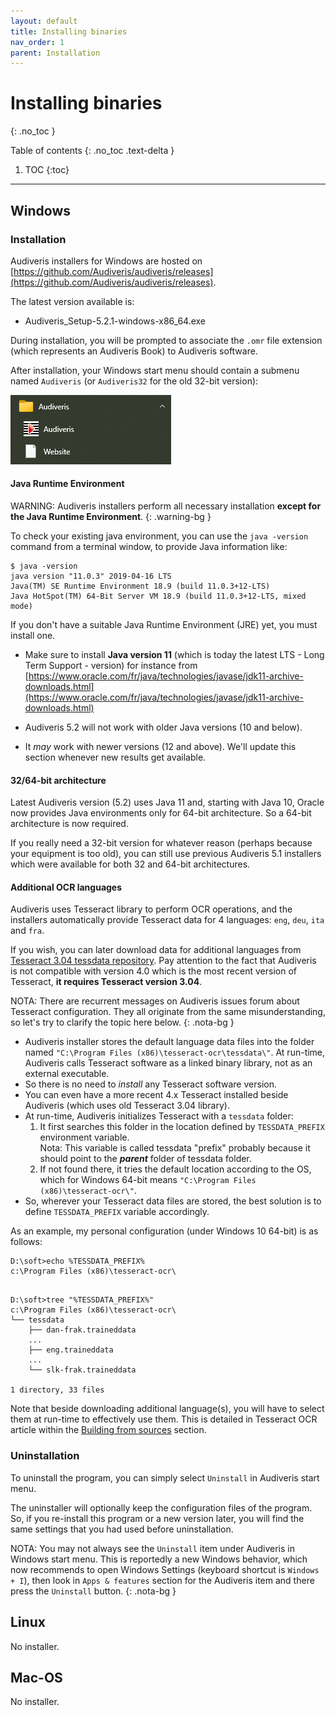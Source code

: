 ```yaml
---
layout: default
title: Installing binaries
nav_order: 1
parent: Installation
---
```

# Installing binaries
{: .no_toc }

Table of contents
{: .no_toc .text-delta }
1. TOC
{:toc}
---

## Windows

### Installation

Audiveris installers for Windows are hosted on
[https://github.com/Audiveris/audiveris/releases](https://github.com/Audiveris/audiveris/releases).

The latest version available is:
* Audiveris_Setup-5.2.1-windows-x86_64.exe

During installation, you will be prompted to associate the `.omr` file extension
(which represents an Audiveris Book) to Audiveris software.

After installation, your Windows start menu should contain a submenu named `Audiveris`
(or `Audiveris32` for the old 32-bit version):

![](../assets/images/windows_start_menu.png)

#### Java Runtime Environment

WARNING: Audiveris installers perform all necessary installation
**except for the Java Runtime Environment**.
{: .warning-bg }

To check your existing java environment, you can use the `java -version` command from a terminal
window, to provide Java information like:
```
$ java -version
java version "11.0.3" 2019-04-16 LTS
Java(TM) SE Runtime Environment 18.9 (build 11.0.3+12-LTS)
Java HotSpot(TM) 64-Bit Server VM 18.9 (build 11.0.3+12-LTS, mixed mode)
```

If you don't have a suitable Java Runtime Environment (JRE) yet, you must install one.

- Make sure to install **Java version 11**
(which is today the latest LTS - Long Term Support - version)
for instance from   
[https://www.oracle.com/fr/java/technologies/javase/jdk11-archive-downloads.html](https://www.oracle.com/fr/java/technologies/javase/jdk11-archive-downloads.html)

- Audiveris 5.2 will not work with older Java versions (10 and below).

- It _may_ work with newer versions (12 and above).
We'll update this section whenever new results get available.

#### 32/64-bit architecture

Latest Audiveris version (5.2) uses Java 11 and, starting with Java 10, Oracle now provides
Java environments only for 64-bit architecture.
So a 64-bit architecture is now required.

If you really need a 32-bit version for whatever reason (perhaps because your equipment is too old),
you can still use previous Audiveris 5.1 installers which were available for both 32 and 64-bit
architectures.

#### Additional OCR languages
Audiveris uses Tesseract library to perform OCR operations,
and the installers automatically provide Tesseract data for 4 languages:
`eng`, `deu`, `ita` and `fra`.

If you wish, you can later download data for additional languages from
[Tesseract 3.04 tessdata repository](https://github.com/tesseract-ocr/tessdata/tree/3.04.00).
Pay attention to the fact that Audiveris is not compatible with version 4.0 which is the most
recent version of Tesseract, **it requires Tesseract version 3.04**.

NOTA: There are recurrent messages on Audiveris issues forum about Tesseract configuration.
They all originate from the same misunderstanding, so let's try to clarify the topic here below.
{: .nota-bg }
- Audiveris installer stores the default language data files into the folder named
 `"C:\Program Files (x86)\tesseract-ocr\tessdata\"`.
At run-time, Audiveris calls Tesseract software as a linked binary library,
not as an external executable.
- So there is no need to _install_ any Tesseract software version.
- You can even have a more recent 4.x Tesseract installed beside Audiveris
  (which uses old Tesseract 3.04 library).
- At run-time, Audiveris initializes Tesseract with a `tessdata` folder:
  1. It first searches this folder in the location defined by `TESSDATA_PREFIX` environment variable.   
Nota: This variable is called tessdata "prefix" probably because it should point to the **_parent_**
folder of tessdata folder.
  2. If not found there, it tries the default location according to the OS, which for Windows 64-bit
means `"C:\Program Files (x86)\tesseract-ocr\"`.
- So, wherever your Tesseract data files are stored, the best solution is to define `TESSDATA_PREFIX`
variable accordingly.

As an example, my personal configuration (under Windows 10 64-bit) is as follows:
```
D:\soft>echo %TESSDATA_PREFIX%
c:\Program Files (x86)\tesseract-ocr\
```
```

D:\soft>tree "%TESSDATA_PREFIX%"
c:\Program Files (x86)\tesseract-ocr\
└── tessdata
    ├── dan-frak.traineddata
    ...
    ├── eng.traineddata
    ...
    └── slk-frak.traineddata

1 directory, 33 files
```

Note that beside downloading additional language(s), you will have to select them at run-time
to effectively use them.
This is detailed in Tesseract OCR article within the [Building from sources](sources.md) section.

### Uninstallation

To uninstall the program, you can simply select `Uninstall` in Audiveris start menu.

The uninstaller will optionally keep the configuration files of the program.
So, if you re-install this program or a new version later, you will find the same settings that you
had used before uninstallation.

NOTA: You may not always see the `Uninstall` item under Audiveris in Windows start menu.
This is reportedly a new Windows behavior, which now recommends to open Windows Settings
(keyboard shortcut is `Windows + I`), then look in `Apps & features` section for the Audiveris item
and there press the `Uninstall` button.
{: .nota-bg }

## Linux
No installer.

## Mac-OS
No installer.
